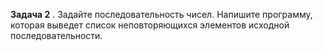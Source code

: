 **Задача 2** . Задайте последовательность чисел. Напишите программу, которая выведет список неповторяющихся элементов исходной последовательности.

